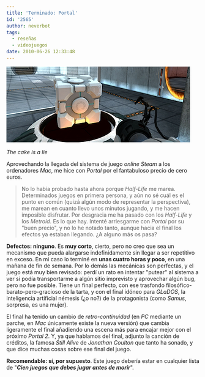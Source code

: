 ```yaml
---
title: 'Terminado: Portal'
id: '2565'
author: neverbot
tags:
  - reseñas
  - videojuegos
date: 2010-06-26 12:33:48
---
```


![Captura de pantalla 2010-06-26 a las 12.29.02.png](./terminado-portal/Captura-de-pantalla-2010-06-26-a-las-12.29.02.png)  

_The cake is a lie_

Aprovechando la llegada del sistema de juego _online_ _Steam_ a los ordenadores _Mac_, me hice con _Portal_ por el fantabuloso precio de cero euros.

> No lo había probado hasta ahora porque _Half-Life_ me marea. Determinados juegos en primera persona, y aún no sé cuál es el punto en común (quizá algún modo de representar la perspectiva), me marean en cuanto llevo unos minutos jugando, y me hacen imposible disfrutar. Por desgracia me ha pasado con los _Half-Life_ y los _Metroid_. Es lo que hay. Intenté arriesgarme con _Portal_ por su "buen precio", y no lo he notado tanto, aunque hacia el final los efectos ya estaban llegando. ¿A alguno más os pasa?

**Defectos: ninguno**. Es **muy corto**, cierto, pero no creo que sea un mecanismo que pueda alargarse indefinidamente sin llegar a ser repetitivo en exceso. En mi caso lo terminé en **unas cuatro horas y poco**, en una mañana de fin de semana. Por lo demás las mecánicas son perfectas, y el juego está muy bien revisado: perdí un rato en intentar "putear" al sistema a ver si podía transportarme a algún sitio imprevisto y aprovechar algún bug, pero no fue posible. Tiene un final perfecto, con ese trasfondo filosófico-barato-pero-gracioso de la tarta, y con el final idóneo para _GLaDOS_, la inteligencia artificial némesis (¿o no?) de la protagonista (como _Samus_, sorpresa, es una mujer).

El final ha tenido un cambio de _retro-continuidad_ (en _PC_ mediante un parche, en _Mac_ únicamente existe la nueva versión) que cambia ligeramente el final añadiendo una escena más para encajar mejor con el próximo _Portal 2_. Y, ya que hablamos del final, adjunto la canción de créditos, la famosa _Still Alive_ de _Jonathan Coulton_ que tanto ha sonado, y que dice muchas cosas sobre ese final del juego.

  

**Recomendable: sí, por supuesto**. Este juego debería estar en cualquier lista de "**_Cien juegos que debes jugar antes de morir_**".